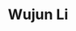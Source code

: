 ---
# Display name
title: Wujun Li
tags: [sys, sys_prof]

# Name pronunciation (optional)
name_pronunciation: 

superuser: false
highlight_name: false

# If the homepage is not available, leave the field below empty
# otherwise, provide url like '/authors/alice/' or 'https://www.example.com'
homepage: https://cs.nju.edu.cn/lwj/

# Role/position/tagline
role: <a href="https://www.nju.edu.cn">Nanjing University&nbsp;&nbsp;School of Computer Science</a>

# Organizations/Affiliations to display in Biography box
organizations:

# Social network links
# Need to use another icon? Simply download the SVG icon to your `assets/media/icons/` folder.
profiles:
  - icon: at-symbol
    url: 'mailto:liwujun@nju.edu.cn'
    label: E-mail Me
  - icon: custom/dblp
    url: https://dblp.org/pid/26/988.html
  # - icon: brands/x
  #   url: https://twitter.com/GetResearchDev
  # - icon: brands/instagram
  #   url: https://www.instagram.com/
  # - icon: brands/github
  #   url: https://github.com/gcushen
  # - icon: brands/linkedin
  #   url: https://www.linkedin.com/
  # - icon: academicons/google-scholar
  #   url: https://scholar.google.com/
  # - icon: academicons/orcid
  #   url: https://orcid.org/
---